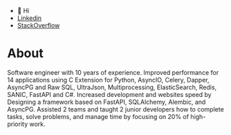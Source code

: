 - 👋 Hi
- [Linkedin](https://www.linkedin.com/in/hadi-farhadi-a6004738/)
- [StackOverflow](https://stackoverflow.com/users/4689206/hadi?tab=profile)

# About
Software engineer with 10 years of experience. Improved performance for 14 applications using C Extension for Python, AsyncIO, Celery, Dapper, AsyncPG and Raw SQL, UltraJson, Multiprocessing, ElasticSearch, Redis, SANIC, FastAPI and C#. Increased development and websites speed by Designing a framework based on FastAPI, SQLAlchemy, Alembic, and AsyncPG. Assisted 2 teams and taught 2 junior developers how to complete tasks, solve problems, and manage time by focusing on 20% of high-priority work.

